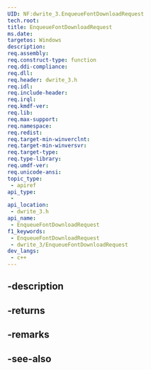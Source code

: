 ```yaml
---
UID: NF:dwrite_3.EnqueueFontDownloadRequest
tech.root: 
title: EnqueueFontDownloadRequest
ms.date: 
targetos: Windows
description: 
req.assembly: 
req.construct-type: function
req.ddi-compliance: 
req.dll: 
req.header: dwrite_3.h
req.idl: 
req.include-header: 
req.irql: 
req.kmdf-ver: 
req.lib: 
req.max-support: 
req.namespace: 
req.redist: 
req.target-min-winverclnt: 
req.target-min-winversvr: 
req.target-type: 
req.type-library: 
req.umdf-ver: 
req.unicode-ansi: 
topic_type:
 - apiref
api_type:
 - 
api_location:
 - dwrite_3.h
api_name:
 - EnqueueFontDownloadRequest
f1_keywords:
 - EnqueueFontDownloadRequest
 - dwrite_3/EnqueueFontDownloadRequest
dev_langs:
 - c++
---
```


## -description

## -returns

## -remarks

## -see-also

